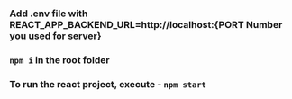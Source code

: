 ### Add .env file with REACT_APP_BACKEND_URL=http://localhost:{PORT Number you used for server}

### `npm i` in the root folder

### To run the react project, execute - `npm start`
